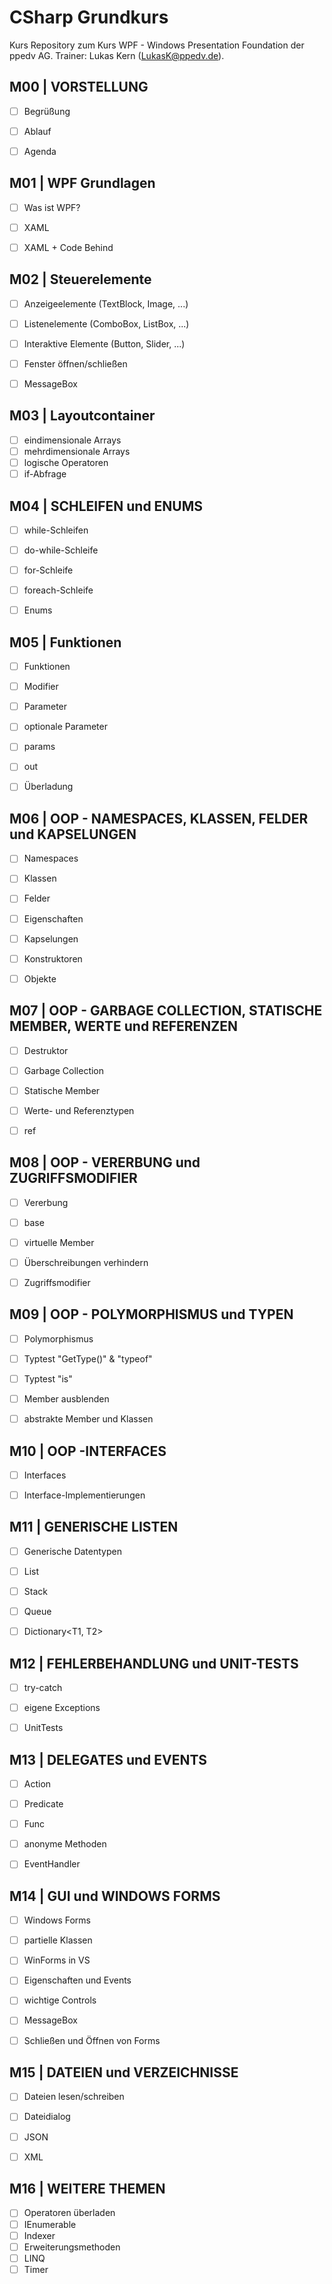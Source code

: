 # CSharp Grundkurs

Kurs Repository zum Kurs WPF - Windows Presentation Foundation der ppedv AG. Trainer: Lukas Kern (LukasK@ppedv.de).

## M00 | VORSTELLUNG

- [ ] Begrüßung
- [ ] Ablauf
- [ ] Agenda


## M01 | WPF Grundlagen
- [ ] Was ist WPF?
- [ ] XAML
- [ ] XAML + Code Behind


## M02 | Steuerelemente
- [ ] Anzeigeelemente (TextBlock, Image, ...)
- [ ] Listenelemente (ComboBox, ListBox, ...)
- [ ] Interaktive Elemente (Button, Slider, ...)
- [ ] Fenster öffnen/schließen
- [ ] MessageBox
 

## M03 | Layoutcontainer
- [ ] eindimensionale Arrays 
- [ ] mehrdimensionale Arrays 
- [ ] logische Operatoren
- [ ] if-Abfrage 

## M04 | SCHLEIFEN und ENUMS
- [ ] while-Schleifen
- [ ] do-while-Schleife
- [ ] for-Schleife  
- [ ] foreach-Schleife  
- [ ] Enums 


## M05 | Funktionen
- [ ] Funktionen  
- [ ] Modifier  
- [ ] Parameter 
- [ ] optionale Parameter 
- [ ] params   
- [ ] out  
- [ ] Überladung 


## M06 | OOP - NAMESPACES, KLASSEN, FELDER und KAPSELUNGEN
- [ ] Namespaces 
- [ ] Klassen  
- [ ] Felder
- [ ] Eigenschaften  
- [ ] Kapselungen 
- [ ] Konstruktoren 
- [ ] Objekte 


## M07 | OOP - GARBAGE COLLECTION, STATISCHE MEMBER, WERTE und REFERENZEN
- [ ] Destruktor 
- [ ] Garbage Collection
- [ ] Statische Member
- [ ] Werte- und Referenztypen
- [ ] ref 


## M08 | OOP - VERERBUNG und ZUGRIFFSMODIFIER
- [ ] Vererbung
- [ ] base
- [ ] virtuelle Member   
- [ ] Überschreibungen verhindern
- [ ] Zugriffsmodifier 


## M09 | OOP - POLYMORPHISMUS und TYPEN
- [ ] Polymorphismus
- [ ] Typtest "GetType()" & "typeof"  
- [ ] Typtest "is" 
- [ ] Member ausblenden 
- [ ] abstrakte Member und Klassen 


## M10 | OOP -INTERFACES
- [ ] Interfaces  
- [ ] Interface-Implementierungen  


## M11 | GENERISCHE LISTEN
- [ ] Generische Datentypen
- [ ] List<T>
- [ ] Stack<T>
- [ ] Queue<T>
- [ ] Dictionary<T1, T2>


## M12 | FEHLERBEHANDLUNG und UNIT-TESTS
- [ ] try-catch  
- [ ] eigene Exceptions 
- [ ] UnitTests


## M13 | DELEGATES und EVENTS
- [ ] Action 
- [ ] Predicate   
- [ ] Func
- [ ] anonyme Methoden
- [ ] EventHandler


## M14 | GUI und WINDOWS FORMS
- [ ] Windows Forms
- [ ] partielle Klassen
- [ ] WinForms in VS
- [ ] Eigenschaften und Events
- [ ] wichtige Controls
- [ ] MessageBox
- [ ] Schließen und Öffnen von Forms


## M15 | DATEIEN und VERZEICHNISSE
- [ ] Dateien lesen/schreiben 
- [ ] Dateidialog
- [ ] JSON
- [ ] XML


## M16 | WEITERE THEMEN
- [ ] Operatoren überladen
- [ ] IEnumerable
- [ ] Indexer
- [ ] Erweiterungsmethoden
- [ ] LINQ
- [ ] Timer